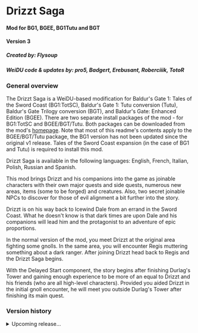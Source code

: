# Drizzt Saga

#### Mod for BG1, BGEE, BG1Tutu and BGT
#### Version 3
##### Created by: Flysoup
##### WeiDU code & updates by: pro5, Badgert, Erebusant, Roberciiik, TotoR

### General overview

The Drizzt Saga is a WeiDU-based modification for Baldur's Gate 1: Tales of the Sword Coast (BG1:TotSC), Baldur's Gate 1: Tutu conversion (Tutu), Baldur's Gate Trilogy conversion (BGT), and Baldur's Gate: Enhanced Edition (BGEE).
There are two separate install packages of the mod - for BG1:TotSC and BGEE/BGT/Tutu. Both packages can be downloaded from the mod's [homepage](http://www.blackwyrmlair.net/Mods/drizztsaga.php).
Note that most of this readme's contents apply to the BGEE/BGT/Tutu package, the BG1 version has not been updated since the original v1 release.
Tales of the Sword Coast expansion (in the case of BG1 and Tutu) is required to install this mod.

Drizzt Saga is available in the following languages: English, French, Italian, Polish, Russian and Spanish.

This mod brings Drizzt and his companions into the game as joinable characters with their own major quests and side quests, numerous new areas, items (some to be forged) and creatures.
Also, two secret joinable NPCs to discover for those of evil alignment a bit further into the story.

Drizzt is on his way back to Icewind Dale from an errand in the Sword Coast. What he doesn't know is that dark times are upon Dale and his companions will lead him and the protagonist to an adventure of epic proportions.

In the normal version of the mod, you meet Drizzt at the original area fighting some gnolls. In the same area, you will encounter Regis muttering something about a dark ranger.
After joining Drizzt head back to Regis and the Drizzt Saga begins.

With the Delayed Start component, the story begins after finishing Durlag's Tower and gaining enough experience to be more of an equal to Drizzt and his friends (who are all high-level characters).
Provided you aided Drizzt in the initial gnoll encounter, he will meet you outside Durlag's Tower after finishing its main quest.

### Version history

<details>
    <summary>Upcoming release...</summary>
    <br/>

By Roberciiik:
- Drizzt Saga uploaded to GitHub!
- Fixed IWD animation compatibility issues on BGEE, BGT and TuTu (thanks to TotoR).
- Fixed joinable NPC spawn issue on EET.
- New Polish translation by Bartek, formatted to EE by Roberciiik.
- Biffing is now an optional component.
- Update of BP-BGT-Worldmap to support v13.1.0.
- Reviewed and updated items (more in the [commit](https://github.com/Black-Wyrm-Lair/Drizzt-Saga/pull/5) details).
- Removed embedded CRE actors in F_6666.ARE and used proper CRE files instead.
- Removed incorrect pile containers from F_6666.ARE.
- Fixed Regis journal entries, should use them from setup.tra instead of f_regis.tra.
- Moved the English soundset to a different directory, so it can be replaced by localized sounds.
- Corrected doubled cpmvars.tpa entry for "Beregost_House08".
- Removed legacy links from BG1 areas connected to Drizzt Saga areas.
- And other minor fixes (listed in GitHub commits).

By TotoR:
- New balancing components: items exploits, items nerfing and XP reduction.
- Corrected NPC statistics, classes and their items.
- Fixed bugs in various CRE files (more in the commits [here](https://github.com/Black-Wyrm-Lair/Drizzt-Saga/pull/8) and [here](https://github.com/Black-Wyrm-Lair/Drizzt-Saga/pull/27)).
- Fixed various items (more in the commits [here](https://github.com/Black-Wyrm-Lair/Drizzt-Saga/pull/11) and [here](https://github.com/Black-Wyrm-Lair/Drizzt-Saga/pull/27)).
- Fixed NPC scripts: add triggers to prevent duplication of NPCs
- Used Drizzt Portrait, included in the mod, only for F_DRIZZT.cre.
- The script file f_robedA.bcs will now summon a Noble Genie (consistency fix between games).
- Small rework of Valen encounter to be triggered only after finishing the Drizzt Saga story.
- Removed incorrect links to Dragon's Cave area linked from BG1 areas.

By AL|EN:
 - Added Infinity Auto Packager.
 - Deprecation of the 'Raise the XP cap' component in favor of well-maintained components from various Tweaks mods.

By Lzw104522773:
- Added Simplified Chinese translation.

By JohnBob:
- Updated French translation.

</details>

